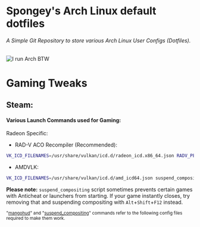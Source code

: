 # Spongey's Arch Linux default dotfiles
###### A Simple Git Repository to store various Arch Linux User Configs (Dotfiles).

![I run Arch BTW](https://user-images.githubusercontent.com/28176188/140734509-d661b98b-b5bd-4ffc-9f59-69d9bed8f1c9.png)


# Gaming Tweaks

## Steam:
#### Various Launch Commands used for Gaming:

Radeon Specific:

- RAD-V ACO Recompiler (Recommended):
```bash
VK_ICD_FILENAMES=/usr/share/vulkan/icd.d/radeon_icd.x86_64.json RADV_PERFTEST=aco suspend_compositing gamemoderun mangohud %command%
```

- AMDVLK:
```bash
VK_ICD_FILENAMES=/usr/share/vulkan/icd.d/amd_icd64.json suspend_compositing gamemoderun mangohud %command%
```
**Please note:** `suspend_compositing` script sometimes prevents certain games with Anticheat or launchers from starting. If your game instantly closes, try removing that and suspending compositing with `Alt`+`Shift`+`F12` instead.

<sub>"[mangohud](https://github.com/spongeyperson/arch-config/blob/master/home/tyler/.config/MangoHud/MangoHud.conf)" and "[suspend_compositing](https://github.com/spongeyperson/arch-config/blob/master/usr/local/bin/suspend_compositing)" commands refer to the following config files required to make them work.</sub>
